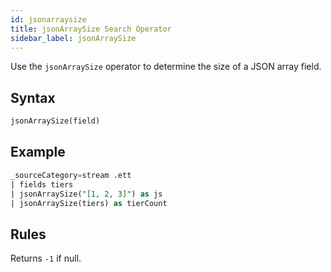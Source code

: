 ```yaml
---
id: jsonarraysize
title: jsonArraySize Search Operator
sidebar_label: jsonArraySize
---
```



Use the `jsonArraySize` operator to determine the size of a JSON array field.  

## Syntax

```sql
jsonArraySize(field)
```

## Example

```sql
_sourceCategory=stream .ett 
| fields tiers 
| jsonArraySize("[1, 2, 3]") as js 
| jsonArraySize(tiers) as tierCount
```

## Rules

Returns `-1` if null. 
